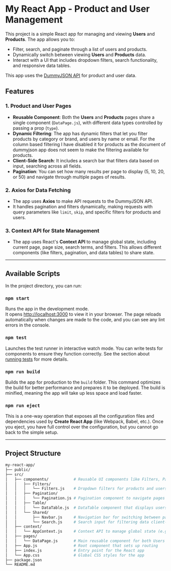 # My React App - Product and User Management

This project is a simple React app for managing and viewing **Users** and **Products**. The app allows you to:

- Filter, search, and paginate through a list of users and products.
- Dynamically switch between viewing **Users** and **Products** data.
- Interact with a UI that includes dropdown filters, search functionality, and responsive data tables.

This app uses the [DummyJSON API](https://dummyjson.com/) for product and user data.

## Features

### **1. Product and User Pages**
- **Reusable Component**: Both the **Users** and **Products** pages share a single component (`DataPage.js`), with different data types controlled by passing a prop (`type`).
- **Dynamic Filtering**: The app has dynamic filters that let you filter products by category or brand, and users by name or email. For the column based filtering I have disabled it for products as the document of dummyjson app does not seem to make the filtering available for products.
- **Client-Side Search**: It includes a search bar that filters data based on input, searching across all fields.
- **Pagination**: You can set how many results per page to display (5, 10, 20, or 50) and navigate through multiple pages of results.

### **2. Axios for Data Fetching**
- The app uses **Axios** to make API requests to the DummyJSON API.
- It handles pagination and filters dynamically, making requests with query parameters like `limit`, `skip`, and specific filters for products and users.

### **3. Context API for State Management**
- The app uses React's **Context API** to manage global state, including current page, page size, search terms, and filters. This allows different components (like filters, pagination, and data tables) to share state.

---

## Available Scripts

In the project directory, you can run:

### `npm start`

Runs the app in the development mode.\
It opens [http://localhost:3000](http://localhost:3000) to view it in your browser. The page reloads automatically when changes are made to the code, and you can see any lint errors in the console.

### `npm test`

Launches the test runner in interactive watch mode. You can write tests for components to ensure they function correctly. See the section about [running tests](https://facebook.github.io/create-react-app/docs/running-tests) for more details.

### `npm run build`

Builds the app for production to the `build` folder. This command optimizes the build for better performance and prepares it to be deployed. The build is minified, meaning the app will take up less space and load faster.

### `npm run eject`

This is a one-way operation that exposes all the configuration files and dependencies used by **Create React App** (like Webpack, Babel, etc.). Once you eject, you have full control over the configuration, but you cannot go back to the simple setup.

---

## Project Structure

```bash
my-react-app/
├── public/
├── src/
│   ├── components/           # Reusable UI components like Filters, Pagination, and DataTable
│   │   ├── Filters/
│   │   │   └── Filters.js    # Dropdown filters for products and users
│   │   ├── Pagination/
│   │   │   └── Pagination.js # Pagination component to navigate pages
│   │   ├── Table/
│   │   │   └── DataTable.js  # DataTable component that displays users/products in a table
│   │   └── Shared/
│   │       ├── Navbar.js     # Navigation bar for switching between pages
│   │       └── Search.js     # Search input for filtering data client-side
│   ├── context/
│   │   └── AppContext.js     # Context API to manage global state (e.g., filters, page size)
│   ├── pages/
│   │   └── DataPage.js       # Main reusable component for both Users and Products pages
│   ├── App.js                # Root component that sets up routing
│   ├── index.js              # Entry point for the React app
│   └── App.css               # Global CSS styles for the app
├── package.json
└── README.md
